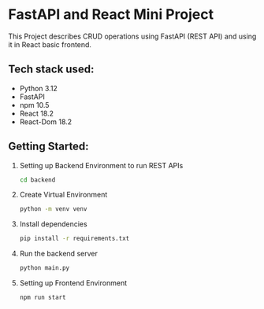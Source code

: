 # FastAPI and React Mini Project

This Project describes CRUD operations using FastAPI (REST API) and using it in React basic frontend.

## Tech stack used:

- Python 3.12
- FastAPI 
- npm 10.5
- React 18.2
- React-Dom 18.2


## Getting Started:
1. Setting up Backend Environment to run REST APIs
    ```bash
    cd backend
    ```
2. Create Virtual Environment
    ```bash
    python -m venv venv
    ```

3. Install dependencies
    ```bash
    pip install -r requirements.txt
    ```
4. Run the backend server
    ```bash
    python main.py
    ```
   
5. Setting up Frontend Environment
    ```bash
    npm run start
    ```